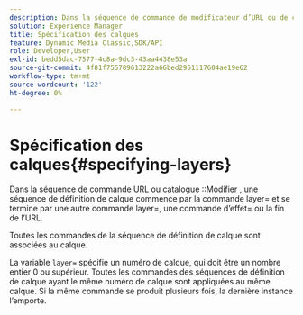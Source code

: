 ```yaml
---
description: Dans la séquence de commande de modificateur d’URL ou de catalogue, une séquence de définition de calque commence par la commande layer= et se termine par une autre commande layer=, une commande d’effet= ou la fin de l’URL.
solution: Experience Manager
title: Spécification des calques
feature: Dynamic Media Classic,SDK/API
role: Developer,User
exl-id: bedd5dac-7577-4c8a-9dc3-43aa4438e53a
source-git-commit: 4f81f755789613222a66bed2961117604ae19e62
workflow-type: tm+mt
source-wordcount: '122'
ht-degree: 0%

---
```


# Spécification des calques{#specifying-layers}

Dans la séquence de commande URL ou catalogue ::Modifier , une séquence de définition de calque commence par la commande layer= et se termine par une autre commande layer=, une commande d’effet= ou la fin de l’URL.

Toutes les commandes de la séquence de définition de calque sont associées au calque.

La variable `layer=` spécifie un numéro de calque, qui doit être un nombre entier 0 ou supérieur. Toutes les commandes des séquences de définition de calque ayant le même numéro de calque sont appliquées au même calque. Si la même commande se produit plusieurs fois, la dernière instance l’emporte.
